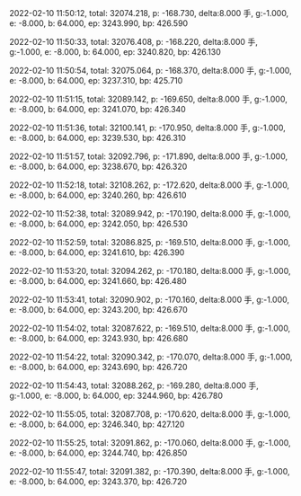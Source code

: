 2022-02-10 11:50:12, total: 32074.218, p: -168.730, delta:8.000 手, g:-1.000, e: -8.000, b: 64.000, ep: 3243.990, bp: 426.590

2022-02-10 11:50:33, total: 32076.408, p: -168.220, delta:8.000 手, g:-1.000, e: -8.000, b: 64.000, ep: 3240.820, bp: 426.130

2022-02-10 11:50:54, total: 32075.064, p: -168.370, delta:8.000 手, g:-1.000, e: -8.000, b: 64.000, ep: 3237.310, bp: 425.710

2022-02-10 11:51:15, total: 32089.142, p: -169.650, delta:8.000 手, g:-1.000, e: -8.000, b: 64.000, ep: 3241.070, bp: 426.340

2022-02-10 11:51:36, total: 32100.141, p: -170.950, delta:8.000 手, g:-1.000, e: -8.000, b: 64.000, ep: 3239.530, bp: 426.310

2022-02-10 11:51:57, total: 32092.796, p: -171.890, delta:8.000 手, g:-1.000, e: -8.000, b: 64.000, ep: 3238.670, bp: 426.320

2022-02-10 11:52:18, total: 32108.262, p: -172.620, delta:8.000 手, g:-1.000, e: -8.000, b: 64.000, ep: 3240.260, bp: 426.610

2022-02-10 11:52:38, total: 32089.942, p: -170.190, delta:8.000 手, g:-1.000, e: -8.000, b: 64.000, ep: 3242.050, bp: 426.530

2022-02-10 11:52:59, total: 32086.825, p: -169.510, delta:8.000 手, g:-1.000, e: -8.000, b: 64.000, ep: 3241.610, bp: 426.390

2022-02-10 11:53:20, total: 32094.262, p: -170.180, delta:8.000 手, g:-1.000, e: -8.000, b: 64.000, ep: 3241.660, bp: 426.480

2022-02-10 11:53:41, total: 32090.902, p: -170.160, delta:8.000 手, g:-1.000, e: -8.000, b: 64.000, ep: 3243.200, bp: 426.670

2022-02-10 11:54:02, total: 32087.622, p: -169.510, delta:8.000 手, g:-1.000, e: -8.000, b: 64.000, ep: 3243.930, bp: 426.680

2022-02-10 11:54:22, total: 32090.342, p: -170.070, delta:8.000 手, g:-1.000, e: -8.000, b: 64.000, ep: 3243.690, bp: 426.720

2022-02-10 11:54:43, total: 32088.262, p: -169.280, delta:8.000 手, g:-1.000, e: -8.000, b: 64.000, ep: 3244.960, bp: 426.780

2022-02-10 11:55:05, total: 32087.708, p: -170.620, delta:8.000 手, g:-1.000, e: -8.000, b: 64.000, ep: 3246.340, bp: 427.120

2022-02-10 11:55:25, total: 32091.862, p: -170.060, delta:8.000 手, g:-1.000, e: -8.000, b: 64.000, ep: 3244.740, bp: 426.850

2022-02-10 11:55:47, total: 32091.382, p: -170.390, delta:8.000 手, g:-1.000, e: -8.000, b: 64.000, ep: 3243.370, bp: 426.720